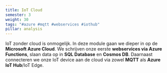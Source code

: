```yaml
---
title: IoT Cloud
semester: 3
weight: 30
tags: "#azure #mqtt #webservices #iothub"
pillar: analysis
---
```

IoT zonder cloud is onmogelijk. In deze module gaan we dieper in op de **Microsoft Azure Cloud**. We schrijven onze eerste **webservices via Azure Functions**, slaan data op in **SQL Database** en **Cosmos DB**. Daarnaast connecteren we onze IoT device aan de cloud via zowel **MQTT** als **Azure IoT Hub**/IoT Edge.

